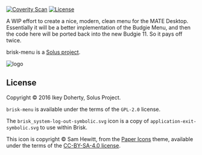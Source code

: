 [![Coverity Scan](https://img.shields.io/coverity/scan/11139.svg)](https://scan.coverity.com/projects/solus-project-brisk-menu) [![License](https://img.shields.io/badge/License-GPL%202.0-blue.svg)](https://opensource.org/licenses/GPL-2.0)

A WIP effort to create a nice, modern, clean menu for the MATE Desktop.
Essentially it will be a better implementation of the Budgie Menu, and then the
code here will be ported back into the new Budgie 11. So it pays off twice.


brisk-menu is a [Solus project](https://solus-project.com/).

![logo](https://build.solus-project.com/logo.png)

License
--------

Copyright © 2016 Ikey Doherty, Solus Project.

`brisk-menu` is available under the terms of the `GPL-2.0` license.

The `brisk_system-log-out-symbolic.svg` icon is a copy of `application-exit-symbolic.svg`
to use within Brisk.

This icon is copyright © Sam Hewitt, from the [Paper Icons](https://github.com/snwh/paper-icon-theme) theme, available
under the terms of the [CC-BY-SA-4.0 license](https://creativecommons.org/licenses/by-sa/4.0/).
